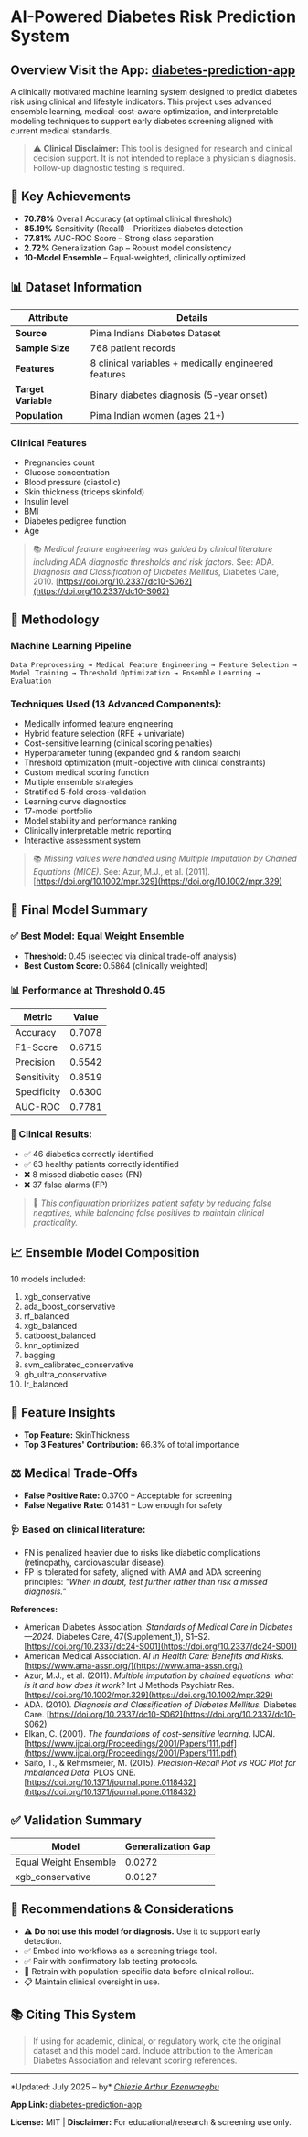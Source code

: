 # AI-Powered Diabetes Risk Prediction System

&#x20;&#x20;

## Overview                                                              **Visit the App:** [diabetes-prediction-app](https://diabetes-risk-predict.streamlit.app/)

A clinically motivated machine learning system designed to predict diabetes risk using clinical and lifestyle indicators. This project uses advanced ensemble learning, medical-cost-aware optimization, and interpretable modeling techniques to support early diabetes screening aligned with current medical standards.

> ⚠️ **Clinical Disclaimer:** This tool is designed for research and clinical decision support. It is not intended to replace a physician's diagnosis. Follow-up diagnostic testing is required.

## 🎯 Key Achievements

- **70.78%** Overall Accuracy (at optimal clinical threshold)
- **85.19%** Sensitivity (Recall) – Prioritizes diabetes detection
- **77.81%** AUC-ROC Score – Strong class separation
- **2.72%** Generalization Gap – Robust model consistency
- **10-Model Ensemble** – Equal-weighted, clinically optimized

## 📊 Dataset Information

| Attribute           | Details                                              |
| ------------------- | ---------------------------------------------------- |
| **Source**          | Pima Indians Diabetes Dataset                        |
| **Sample Size**     | 768 patient records                                  |
| **Features**        | 8 clinical variables + medically engineered features |
| **Target Variable** | Binary diabetes diagnosis (5-year onset)             |
| **Population**      | Pima Indian women (ages 21+)                         |

### Clinical Features

- Pregnancies count
- Glucose concentration
- Blood pressure (diastolic)
- Skin thickness (triceps skinfold)
- Insulin level
- BMI
- Diabetes pedigree function
- Age

> 📚 *Medical feature engineering was guided by clinical literature including ADA diagnostic thresholds and risk factors.* See: ADA. *Diagnosis and Classification of Diabetes Mellitus*, Diabetes Care, 2010. [https://doi.org/10.2337/dc10-S062](https://doi.org/10.2337/dc10-S062)

## 🔬 Methodology

### Machine Learning Pipeline

```
Data Preprocessing → Medical Feature Engineering → Feature Selection → Model Training → Threshold Optimization → Ensemble Learning → Evaluation
```

### Techniques Used (13 Advanced Components):

- Medically informed feature engineering
- Hybrid feature selection (RFE + univariate)
- Cost-sensitive learning (clinical scoring penalties)
- Hyperparameter tuning (expanded grid & random search)
- Threshold optimization (multi-objective with clinical constraints)
- Custom medical scoring function
- Multiple ensemble strategies
- Stratified 5-fold cross-validation
- Learning curve diagnostics
- 17-model portfolio
- Model stability and performance ranking
- Clinically interpretable metric reporting
- Interactive assessment system

> 📚 *Missing values were handled using Multiple Imputation by Chained Equations (MICE).* See: Azur, M.J., et al. (2011). [https://doi.org/10.1002/mpr.329](https://doi.org/10.1002/mpr.329)

## 🤖 Final Model Summary

### ✅ Best Model: **Equal Weight Ensemble**

- **Threshold:** 0.45 (selected via clinical trade-off analysis)
- **Best Custom Score:** 0.5864 (clinically weighted)

### 📊 Performance at Threshold 0.45

| Metric      | Value  |
| ----------- | ------ |
| Accuracy    | 0.7078 |
| F1-Score    | 0.6715 |
| Precision   | 0.5542 |
| Sensitivity | 0.8519 |
| Specificity | 0.6300 |
| AUC-ROC     | 0.7781 |

### 🏥 Clinical Results:

- ✅ 46 diabetics correctly identified
- ✅ 63 healthy patients correctly identified
- ❌ 8 missed diabetic cases (FN)
- ❌ 37 false alarms (FP)

> 📌 *This configuration prioritizes patient safety by reducing false negatives, while balancing false positives to maintain clinical practicality.*

## 📈 Ensemble Model Composition

10 models included:

1. xgb\_conservative
2. ada\_boost\_conservative
3. rf\_balanced
4. xgb\_balanced
5. catboost\_balanced
6. knn\_optimized
7. bagging
8. svm\_calibrated\_conservative
9. gb\_ultra\_conservative
10. lr\_balanced

## 🧠 Feature Insights

- **Top Feature:** SkinThickness
- **Top 3 Features' Contribution:** 66.3% of total importance

## ⚖️ Medical Trade-Offs

- **False Positive Rate:** 0.3700 – Acceptable for screening
- **False Negative Rate:** 0.1481 – Low enough for safety

### 🩺 Based on clinical literature:

- FN is penalized heavier due to risks like diabetic complications (retinopathy, cardiovascular disease).
- FP is tolerated for safety, aligned with AMA and ADA screening principles: *"When in doubt, test further rather than risk a missed diagnosis."*

**References:**

- American Diabetes Association. *Standards of Medical Care in Diabetes—2024.* Diabetes Care, 47(Supplement\_1), S1–S2. [https://doi.org/10.2337/dc24-S001](https://doi.org/10.2337/dc24-S001)
- American Medical Association. *AI in Health Care: Benefits and Risks*. [https://www.ama-assn.org/](https://www.ama-assn.org/)
- Azur, M.J., et al. (2011). *Multiple imputation by chained equations: what is it and how does it work?* Int J Methods Psychiatr Res. [https://doi.org/10.1002/mpr.329](https://doi.org/10.1002/mpr.329)
- ADA. (2010). *Diagnosis and Classification of Diabetes Mellitus.* Diabetes Care. [https://doi.org/10.2337/dc10-S062](https://doi.org/10.2337/dc10-S062)
- Elkan, C. (2001). *The foundations of cost-sensitive learning.* IJCAI. [https://www.ijcai.org/Proceedings/2001/Papers/111.pdf](https://www.ijcai.org/Proceedings/2001/Papers/111.pdf)
- Saito, T., & Rehmsmeier, M. (2015). *Precision-Recall Plot vs ROC Plot for Imbalanced Data.* PLOS ONE. [https://doi.org/10.1371/journal.pone.0118432](https://doi.org/10.1371/journal.pone.0118432)

## ✅ Validation Summary

| Model                 | Generalization Gap |
| --------------------- | ------------------ |
| Equal Weight Ensemble | 0.0272             |
| xgb\_conservative     | 0.0127             |

## 🔬 Recommendations & Considerations

- ⚠️ **Do not use this model for diagnosis.** Use it to support early detection.
- ✅ Embed into workflows as a screening triage tool.
- ✅ Pair with confirmatory lab testing protocols.
- 🔁 Retrain with population-specific data before clinical rollout.
- 📋 Maintain clinical oversight in use.

## 📚 Citing This System

> If using for academic, clinical, or regulatory work, cite the original dataset and this model card. Include attribution to the American Diabetes Association and relevant scoring references.

---

\*Updated: July 2025 – by\* [*Chiezie Arthur Ezenwaegbu*](mailto\:chiezie.arthur@gmail.com)

**App Link:** [diabetes-prediction-app](https://diabetes-risk-predict.streamlit.app/)

**License:** MIT | **Disclaimer:** For educational/research & screening use only.

